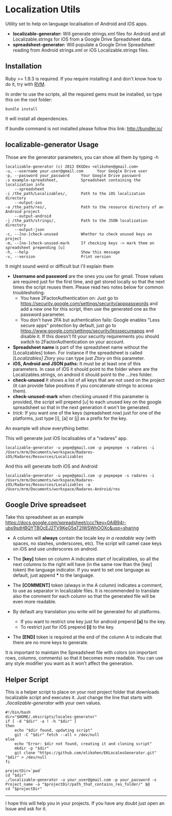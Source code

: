 Localization Utils
==================
Utility set to help on language localisation of Android and iOS apps.

* **localizable-generator:** Will generate strings.xml files for Android and all Localizable.strings for iOS from a Google Drive Spreadsheet data.
* **spreadsheet-generator:** Will populate a Google Drive Spreadsheet reading from Android strings.xml or iOS Localizable.strings files.

Installation
------------
Ruby >= 1.9.3 is required. If you require installing it and don't know how to do it, try with [RVM](https://rvm.io/rvm/install/).

In order to use the scripts, all the required gems must be installed, so type this on the root folder:

	bundle install

It will install all dependencies.

If bundle command is not installed please follow this link: http://bundler.io/

localizable-generator Usage
---------------------------

Those are the generator parameters, you can show all them by typing -h

    localizable-generator (c) 2013 EKGDev <elikohen@gmail.com>
    -u, --username your.user@gmail.com		Your Google Drive user
    -p, --password your_password     Your Google Drive password
    -s example-spreadsheet,          Spreadsheet containing the localization info
        --spreadsheet
    -i /the_path/Localizables/,      Path to the iOS localization directory
        --output-ios
    -a /the_path/res/,               Path to the resource directory of an Android project
        --output-android
    -j /the_path/strings/,           Path to the JSON localization directory
        --output-json
    -c, --[no-]check-unused          Whether to check unused keys on project
    -m, --[no-]check-unused-mark     If checking keys -> mark them on spreadsheet prepending [u]
    -h, --help                       Show this message
    -v, --version                    Print version

It might sound weird or difficult but I'll explain them

- **Username and password** are the ones you use for gmail. Those values are required just for the first time, and get stored locally so that the next times the script reuses them. Please read two notes below for common troubleshoting:
	- You have 2FactorAuthentication on: Just go to <https://security.google.com/settings/security/apppasswords> and add a new one for this script, then use the generated one as the password parameter.
	- You don't have 2FA but authentication fails: Google enables "Less secure apps" protection by default, just go to <https://www.google.com/settings/security/lesssecureapps> and disable it. If this doesn't fit your security requirements you should switch to 2FactorAuthentication on your account.
- **Spreadsheet name** is part of the spreadsheet name without the [Localizables] token. For instance if the spreadsheet is called *[Localizables] Ztory* you can type just *Ztory* on this parameter.
- **iOS, Android and JSON paths:** It must be at least one of this parameters. In case of iOS it should point to the folder where are the Localizables.strings, on android it should point to the .../res folder.
- **check-unused** It shows a list of all keys that are not used on the project (it can provide false positives if you concatenate strings to access them).
- **check-unused-mark** when checking unused if this parameter is provided, the script will prepend [u] to each unused key on the google spreadsheet so that in the next generation it won't be generated.
- *trick:* If you want one of the keys (spreadsheet row) just for one of the platforms, just type [i], [a] or [j] as a prefix for the key.

An example will show everything better. 

This will generate just iOS localisables of a "radares" app.

	localizable-generator -u pepe@gmail.com -p pepepepe -s radares -i /Users/mrm/Documents/workspace/Radares-iOS/Radares/Resources/Localizables

And this will generate both iOS and Android

	localizable-generator -u pepe@gmail.com -p pepepepe -s radares -i /Users/mrm/Documents/workspace/Radares-iOS/Radares/Resources/Localizables -a /Users/mrm/Documents/workspace/Radares-Android/res


Google Drive spreadseet
----------------------------------

Take this spreadsheet as an example <https://docs.google.com/spreadsheet/ccc?key=0AiB94r-ubs9sdHBQYTBOcEJ2TV9KeG5qT2lWSWhOOXc&usp=sharing>

* A column will **always** contain the locale key *in a readable way* (with spaces, no slashes, underscores, etc). The script will camel case keys on iOS and use underscores on android.

* The **[key]** token on column A indicates start of localizables, so all the next columns to the right will have (in the same row than the [key] token) the language indicator. If you want to set one language as default, just append **\*** to the language.

* The **[COMMENT]** token (always in the A column) indicates a comment, to use as separator in localizable files. It is recommended to translate also the comment for each column so that the generated file will be even more readable.

* By default any translation you write will be generated for all platforms.
	* If you want to restrict one key just for android prepend **[a]** to the key.
	* To restrict just for iOS prepend **[i]** to the key.
* The **[END]** token is required at the end of the column A to indicate that there are no more keys to generate.

It is important to maintain the Spreadsheet file with colors (on important rows, columns, comments) so that it becomes more readable. You can use any style modifier you want as it won't affect the generation.



Helper Script
----------------------------------
This is a helper script to place on your root project folder that downloads localizable script and executes it. Just change the line that starts with *./localizable-generator* with your own values.

	#!/bin/bash
	dir="$HOME/.ekscripts/locales-generator"
	if [ -d "$dir" -a ! -h "$dir" ]
	then
   		echo "$dir found, updating script"
	    git -C "$dir" fetch --all > /dev/null
	else
   		echo "Error: $dir not found, creating it and cloning script"
   		mkdir -p "$dir"
   		git clone "https://github.com/elikohen/EKLocalesGenerator.git" "$dir" > /dev/null
	fi

	projectDir=`pwd`
	cd "$dir"
	./localizable-generator -u your_user@gmail.com -p your_password -s Project_name -a "$projectDir/path_that_contains_res_folder/" $@
	cd "$projectDir"


- - -

I hope this will help you in your projects. If you have any doubt just open an Issue and ask for it. 
